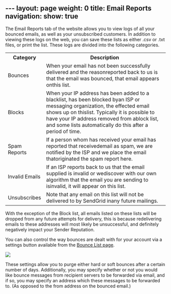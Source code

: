 --- layout: page weight: 0 title: Email Reports navigation: show: true
---

The Email Reports tab of the website allows you to view logs of all your
bounced emails, as well as your unsubscribed customers. In addition to
viewing these logs on the web, you can save these lists as either .csv
or .txt files, or print the list. These logs are divided into the
following categories.

<table class="table table-bordered table-striped">
   <tbody>
      <tr>
         <th>Category</th>
         <th>Description</th>
      </tr>
      <tr>
         <td>Bounces</td>
         <td>When your email has not been successfully delivered and the reasonreported back to us is that the email was bounced, that email appears onthis list.</td>
      </tr>
      <tr>
         <td>Blocks</td>
         <td>When your IP address has been added to a blacklist, has been blocked byan ISP or messaging organization, the effected email shows up on thislist. Typically it is possible to have your IP address removed from ablock list, and some lists automatically do this after a period of time.</td>
      </tr>
      <tr>
         <td>Spam Reports</td>
         <td>If a person whom has received your email has reported that receivedemail as spam, we are notified by the ISP and we place the email thatoriginated the spam report here.</td>
      </tr>
      <tr>
         <td>Invalid Emails</td>
         <td>If an ISP reports back to us that the email supplied is invalid or wediscover with our own algorithm that the email you are sending to isinvalid, it will appear on this list.</td>
      </tr>
      <tr>
         <td>Unsubscribes</td>
         <td>Note that any email on this list will not be delivered to by SendGrid inany future mailings.</td>
      </tr>
   </tbody>
</table>

With the exception of the Block list, all emails listed on these lists
will be dropped from any future attempts for delivery, this is because
redelivering emails to these addresses will most likely be unsuccessful,
and definitely negatively impact your Sender Reputation.

You can also control the way bounces are dealt with for your account via
a settings button available from the [Bounce List
page](http://sendgrid.com/bounces).

![]({{root_url}}/images/email_reports.png)

These settings allow you to purge either hard or soft bounces after a
certain number of days. Additionally, you may specify whether or not you
would like bounce messages from recipient servers to be forwarded via
email, and if so, you may specify an address which these messages to be
forwarded to. (As opposed to the from address on the bounced email.)
